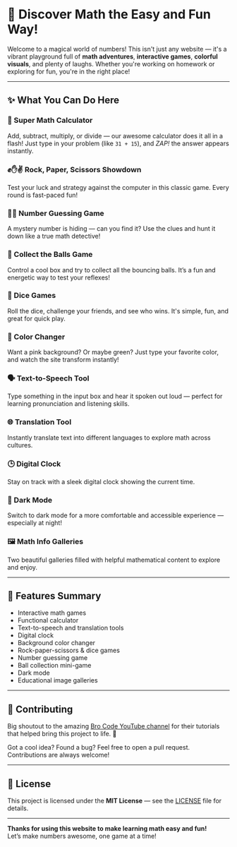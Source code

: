 # 🎉 Discover Math the Easy and Fun Way!

Welcome to a magical world of numbers! This isn't just any website — it's a vibrant playground full of **math adventures**, **interactive games**, **colorful visuals**, and plenty of laughs. Whether you're working on homework or exploring for fun, you're in the right place!

---

## ✨ What You Can Do Here

### 🧮 Super Math Calculator  
Add, subtract, multiply, or divide — our awesome calculator does it all in a flash! Just type in your problem (like `31 + 15`), and *ZAP!* the answer appears instantly.

### ✊✋✌️ Rock, Paper, Scissors Showdown  
Test your luck and strategy against the computer in this classic game. Every round is fast-paced fun!

### 🕵️‍♂️ Number Guessing Game  
A mystery number is hiding — can you find it? Use the clues and hunt it down like a true math detective!

### 🧊 Collect the Balls Game  
Control a cool box and try to collect all the bouncing balls. It’s a fun and energetic way to test your reflexes!

### 🎲 Dice Games  
Roll the dice, challenge your friends, and see who wins. It's simple, fun, and great for quick play.

### 🎨 Color Changer  
Want a pink background? Or maybe green? Just type your favorite color, and watch the site transform instantly!

### 🗣️ Text-to-Speech Tool  
Type something in the input box and hear it spoken out loud — perfect for learning pronunciation and listening skills.

### 🌐 Translation Tool  
Instantly translate text into different languages to explore math across cultures.

### 🕒 Digital Clock  
Stay on track with a sleek digital clock showing the current time.

### 🌙 Dark Mode  
Switch to dark mode for a more comfortable and accessible experience — especially at night!

### 🖼️ Math Info Galleries  
Two beautiful galleries filled with helpful mathematical content to explore and enjoy.

---

## 🚀 Features Summary

- Interactive math games  
- Functional calculator  
- Text-to-speech and translation tools  
- Digital clock  
- Background color changer  
- Rock-paper-scissors & dice games  
- Number guessing game  
- Ball collection mini-game  
- Dark mode  
- Educational image galleries

---

## 🤝 Contributing

Big shoutout to the amazing [Bro Code YouTube channel](https://www.youtube.com/c/BroCodez) for their tutorials that helped bring this project to life. 🙌

Got a cool idea? Found a bug? Feel free to open a pull request. Contributions are always welcome!

---

## 📜 License

This project is licensed under the **MIT License** — see the [LICENSE](./LICENSE) file for details.

---

**Thanks for using this website to make learning math easy and fun!**  
Let’s make numbers awesome, one game at a time!
